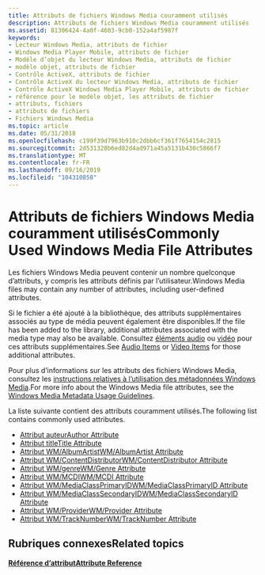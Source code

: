 ```yaml
---
title: Attributs de fichiers Windows Media couramment utilisés
description: Attributs de fichiers Windows Media couramment utilisés
ms.assetid: 81306424-4a0f-4603-9cb0-152a4af5987f
keywords:
- Lecteur Windows Media, attributs de fichier
- Windows Media Player Mobile, attributs de fichier
- Modèle d’objet du lecteur Windows Media, attributs de fichier
- modèle objet, attributs de fichier
- Contrôle ActiveX, attributs de fichier
- Contrôle ActiveX du lecteur Windows Media, attributs de fichier
- Contrôle ActiveX Windows Media Player Mobile, attributs de fichier
- référence pour le modèle objet, les attributs de fichier
- attributs, fichiers
- attributs de fichiers
- Fichiers Windows Media
ms.topic: article
ms.date: 05/31/2018
ms.openlocfilehash: c199f39d7963b910c2dbb6cf361f7654154c2815
ms.sourcegitcommit: 2d531328b6ed82d4ad971a45a5131b430c5866f7
ms.translationtype: MT
ms.contentlocale: fr-FR
ms.lasthandoff: 09/16/2019
ms.locfileid: "104310858"
---
```

# <a name="commonly-used-windows-media-file-attributes"></a><span data-ttu-id="d913e-114">Attributs de fichiers Windows Media couramment utilisés</span><span class="sxs-lookup"><span data-stu-id="d913e-114">Commonly Used Windows Media File Attributes</span></span>

<span data-ttu-id="d913e-115">Les fichiers Windows Media peuvent contenir un nombre quelconque d’attributs, y compris les attributs définis par l’utilisateur.</span><span class="sxs-lookup"><span data-stu-id="d913e-115">Windows Media files may contain any number of attributes, including user-defined attributes.</span></span>

<span data-ttu-id="d913e-116">Si le fichier a été ajouté à la bibliothèque, des attributs supplémentaires associés au type de média peuvent également être disponibles.</span><span class="sxs-lookup"><span data-stu-id="d913e-116">If the file has been added to the library, additional attributes associated with the media type may also be available.</span></span> <span data-ttu-id="d913e-117">Consultez [éléments audio](audio-item-attributes.md) ou [vidéo](video-item-attributes.md) pour ces attributs supplémentaires.</span><span class="sxs-lookup"><span data-stu-id="d913e-117">See [Audio Items](audio-item-attributes.md) or [Video Items](video-item-attributes.md) for those additional attributes.</span></span>

<span data-ttu-id="d913e-118">Pour plus d’informations sur les attributs des fichiers Windows Media, consultez les [instructions relatives à l’utilisation des métadonnées Windows Media](/previous-versions/ms867702(v=msdn.10)).</span><span class="sxs-lookup"><span data-stu-id="d913e-118">For more info about the Windows Media file attributes, see the [Windows Media Metadata Usage Guidelines](/previous-versions/ms867702(v=msdn.10)).</span></span>

<span data-ttu-id="d913e-119">La liste suivante contient des attributs couramment utilisés.</span><span class="sxs-lookup"><span data-stu-id="d913e-119">The following list contains commonly used attributes.</span></span>

-   [<span data-ttu-id="d913e-120">Attribut auteur</span><span class="sxs-lookup"><span data-stu-id="d913e-120">Author Attribute</span></span>](author-attribute.md)
-   [<span data-ttu-id="d913e-121">Attribut title</span><span class="sxs-lookup"><span data-stu-id="d913e-121">Title Attribute</span></span>](title-attribute.md)
-   [<span data-ttu-id="d913e-122">Attribut WM/AlbumArtist</span><span class="sxs-lookup"><span data-stu-id="d913e-122">WM/AlbumArtist Attribute</span></span>](wm-albumartist-attribute.md)
-   [<span data-ttu-id="d913e-123">Attribut WM/ContentDistributor</span><span class="sxs-lookup"><span data-stu-id="d913e-123">WM/ContentDistributor Attribute</span></span>](wm-contentdistributor-attribute.md)
-   [<span data-ttu-id="d913e-124">Attribut WM/genre</span><span class="sxs-lookup"><span data-stu-id="d913e-124">WM/Genre Attribute</span></span>](wm-genre-attribute.md)
-   [<span data-ttu-id="d913e-125">Attribut WM/MCDI</span><span class="sxs-lookup"><span data-stu-id="d913e-125">WM/MCDI Attribute</span></span>](wm-mcdi-attribute.md)
-   [<span data-ttu-id="d913e-126">Attribut WM/MediaClassPrimaryID</span><span class="sxs-lookup"><span data-stu-id="d913e-126">WM/MediaClassPrimaryID Attribute</span></span>](wm-mediaclassprimaryid-attribute.md)
-   [<span data-ttu-id="d913e-127">Attribut WM/MediaClassSecondaryID</span><span class="sxs-lookup"><span data-stu-id="d913e-127">WM/MediaClassSecondaryID Attribute</span></span>](wm-mediaclasssecondaryid-attribute.md)
-   [<span data-ttu-id="d913e-128">Attribut WM/Provider</span><span class="sxs-lookup"><span data-stu-id="d913e-128">WM/Provider Attribute</span></span>](wm-provider-attribute.md)
-   [<span data-ttu-id="d913e-129">Attribut WM/TrackNumber</span><span class="sxs-lookup"><span data-stu-id="d913e-129">WM/TrackNumber Attribute</span></span>](wm-tracknumber-attribute.md)

## <a name="related-topics"></a><span data-ttu-id="d913e-130">Rubriques connexes</span><span class="sxs-lookup"><span data-stu-id="d913e-130">Related topics</span></span>

<dl> <dt>

[<span data-ttu-id="d913e-131">**Référence d’attribut**</span><span class="sxs-lookup"><span data-stu-id="d913e-131">**Attribute Reference**</span></span>](attribute-reference.md)
</dt> </dl>

 

 




